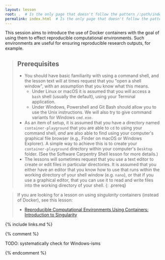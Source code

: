 ```yaml
---
layout: lesson
root: .  # Is the only page that doesn't follow the pattern /:path/index.html
permalink: index.html  # Is the only page that doesn't follow the pattern /:path/index.html
---
```

This session aims to introduce the use of Docker containers with the goal of using them to effect reproducible computational environments. Such environments are useful for ensuring reproducible research outputs, for example.

> ## Prerequisites
>
> - You should have basic familiarity with using a command shell, and the lesson text will at times request that you "open a shell window", with an assumption that you know what this means.
>   - Under Linux or macOS it is assumed that you will access a `bash` shell (usually the default), using your Terminal application.
>   - Under Windows, Powershell and Git Bash should allow you to use the Unix instructions. We will also try to give command variants for Windows `cmd.exe`.
> - As an item of setup, it is assumed that you have a directory named `container-playground` that you are able to `cd` to using your command shell, *and* are also able to find using your computer's graphical file browser (e.g., Finder on macOS or Windows Explorer). A simple way to achieve this is to create your `container-playground` directory within your computer's `Desktop` folder. (See the Software Carpentry Shell lesson for more details.)
> - The lessons will sometimes request that you use a text editor to create or edit files in particular directories. It is assumed that you either have an editor that you know how to use that runs within the working directory of your shell window (e.g. `nano`), or that if you use a graphical editor, that you can use it to read and write files into the working directory of your shell.
{: .prereq}

> If you are looking for a lesson on using *singularity* containers (instead of Docker), see this lesson: 
> * [Reproducible Computational Environments Using Containers: Introduction to Singularity](https://carpentries-incubator.github.io/singularity-introduction/)

{% include links.md %}

{% comment %}

TODO: systematically check for Windows-isms

<!--  LocalWords:  prereq links.md endcomment
 -->
{% endcomment %}
